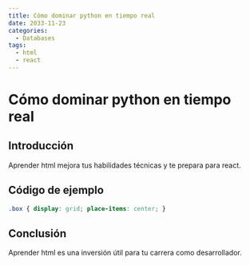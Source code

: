 ```yaml
---
title: Cómo dominar python en tiempo real
date: 2033-11-23
categories:
  - Databases
tags:
  - html
  - react
---
```


# Cómo dominar python en tiempo real

## Introducción

Aprender html mejora tus habilidades técnicas y te prepara para react.

## Código de ejemplo

```css
.box { display: grid; place-items: center; }
```

## Conclusión

Aprender html es una inversión útil para tu carrera como desarrollador.
